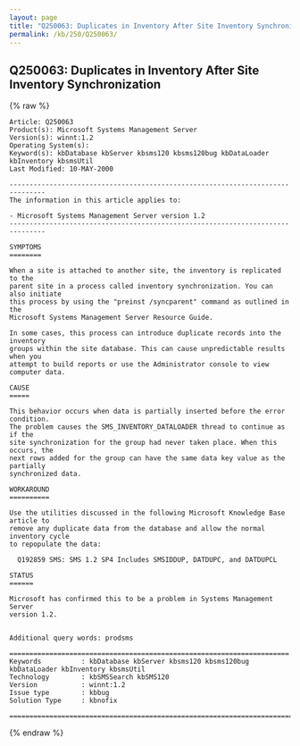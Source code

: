 ```yaml
---
layout: page
title: "Q250063: Duplicates in Inventory After Site Inventory Synchronization"
permalink: /kb/250/Q250063/
---
```


## Q250063: Duplicates in Inventory After Site Inventory Synchronization

{% raw %}

	Article: Q250063
	Product(s): Microsoft Systems Management Server
	Version(s): winnt:1.2
	Operating System(s): 
	Keyword(s): kbDatabase kbServer kbsms120 kbsms120bug kbDataLoader kbInventory kbsmsUtil
	Last Modified: 10-MAY-2000
	
	-------------------------------------------------------------------------------
	The information in this article applies to:
	
	- Microsoft Systems Management Server version 1.2 
	-------------------------------------------------------------------------------
	
	SYMPTOMS
	========
	
	When a site is attached to another site, the inventory is replicated to the
	parent site in a process called inventory synchronization. You can also initiate
	this process by using the "preinst /syncparent" command as outlined in the
	Microsoft Systems Management Server Resource Guide.
	
	In some cases, this process can introduce duplicate records into the inventory
	groups within the site database. This can cause unpredictable results when you
	attempt to build reports or use the Administrator console to view computer data.
	
	CAUSE
	=====
	
	This behavior occurs when data is partially inserted before the error condition.
	The problem causes the SMS_INVENTORY_DATALOADER thread to continue as if the
	site synchronization for the group had never taken place. When this occurs, the
	next rows added for the group can have the same data key value as the partially
	synchronized data.
	
	WORKAROUND
	==========
	
	Use the utilities discussed in the following Microsoft Knowledge Base article to
	remove any duplicate data from the database and allow the normal inventory cycle
	to repopulate the data:
	
	  Q192859 SMS: SMS 1.2 SP4 Includes SMSIDDUP, DATDUPC, and DATDUPCL
	
	STATUS
	======
	
	Microsoft has confirmed this to be a problem in Systems Management Server
	version 1.2.
	
	
	Additional query words: prodsms
	
	======================================================================
	Keywords          : kbDatabase kbServer kbsms120 kbsms120bug kbDataLoader kbInventory kbsmsUtil 
	Technology        : kbSMSSearch kbSMS120
	Version           : winnt:1.2
	Issue type        : kbbug
	Solution Type     : kbnofix
	
	=============================================================================
	

{% endraw %}
